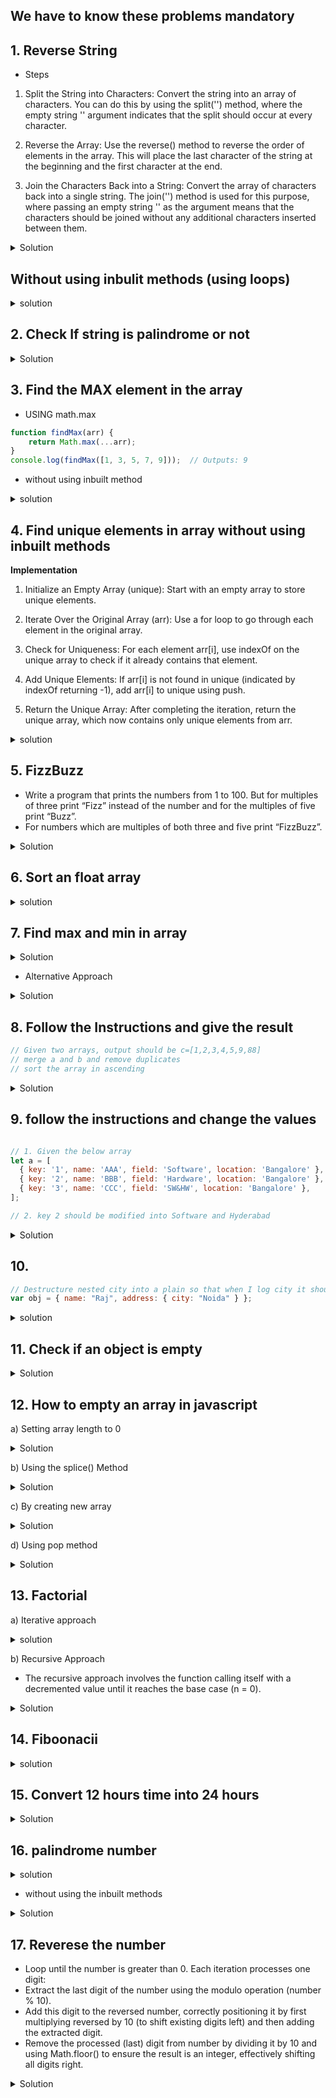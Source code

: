## We have to know these problems mandatory


## 1. Reverse String

- Steps

1) Split the String into Characters: Convert the string into an array of characters. You can do this by using the split('') method, where the empty string '' argument indicates that the split should occur at every character.

2) Reverse the Array: Use the reverse() method to reverse the order of elements in the array. This will place the last character of the string at the beginning and the first character at the end.

3) Join the Characters Back into a String: Convert the array of characters back into a single string. The join('') method is used for this purpose, where passing an empty string '' as the argument means that the characters should be joined without any additional characters inserted between them.


<details>
  <summary>
    Solution
  </summary>
  
```js
  function reverseString(str) {
  // const str = "das";
  return str.split("").reverse().join("");
}

console.log(reverseString("hello")); //olleh
```
</details>

## Without using inbulit methods (using loops)


<details>
  <summary>solution</summary>

  ```js
function reverseString(str) {
  let reversed = ""; // Step 1
  for (let i = str.length - 1; i >= 0; i--) {
    // Step 2
    reversed += str[i]; // Step 3
  }
  return reversed;
}

console.log(reverseString("hello from india")); //aidni morf olleh
```
</details>


## 2. Check If string is palindrome or not

<details>
  <summary>Solution</summary>

  ```js

function isPalin(str) {
  const reveredStr = str.split("").reverse().join("");

  return reveredStr === str;
}

console.log(isPalin("madam")); //true
console.log(isPalin("hello")); //false
```
</details>


## 3. Find the MAX element in the array

- USING math.max

```js
function findMax(arr) {
    return Math.max(...arr);
}
console.log(findMax([1, 3, 5, 7, 9]));  // Outputs: 9

```

- without using inbuilt method

<details>
  <summary>
    solution
  </summary>

  
  ```js
    function findMax(arr) {
    let max = arr[0];
    for (let i = 1; i < arr.length; i++) {
        if (arr[i] > max) {
            max = arr[i];
        }
    }
    return max;
}

console.log(findMax([1, 3, 5, 7, 9])); // Outputs: 9
```
</details>

## 4. Find unique elements in array without using inbuilt methods

**Implementation**

1) Initialize an Empty Array (unique): Start with an empty array to store unique elements.

2) Iterate Over the Original Array (arr): Use a for loop to go through each element in the original array.

3) Check for Uniqueness: For each element arr[i], use indexOf on the unique array to check if it already contains that element.

4) Add Unique Elements: If arr[i] is not found in unique (indicated by indexOf returning -1), add arr[i] to unique using push.

5) Return the Unique Array: After completing the iteration, return the unique array, which now contains only unique elements from arr.

<details>
  <summary>
    solution
  </summary>

  
  ```js
  
function uniqueElements(arr) {
  let unique = [];
  for (let i = 0; i < arr.length; i++) {
    if (unique.indexOf(arr[i]) === -1) {
      unique.push(arr[i]);
    }
  }
  return unique;
}
console.log(uniqueElements([1, 2, 3, 4, 1, 2])); //[1, 2, 3, 4]
```
</details>


## 5. FizzBuzz

- Write a program that prints the numbers from 1 to 100. But for multiples of three print “Fizz” instead of the number and for the multiples of five print “Buzz”.
- For numbers which are multiples of both three and five print “FizzBuzz”.

<details>
<summary>Solution</summary>

```js
for (let i = 1; i <= 100; i++) {
  let output =
    i % 3 === 0 && i % 5 === 0
      ? "FizzBuzz"
      : i % 3 === 0
      ? "Fizz"
      : i % 5 === 0
      ? "Buzz"
      : i;
  console.log(output);
}
```
</details>



## 6. Sort an float array

<details>
  <summary>solution</summary>

```js
function sortFloatArray(arr) {
  return arr.sort((a, b) => a - b);
}

// Example usage:
const floatArray = [3.01, 2.99, 5.55, 4.04, 1.22];
const sortedArray = sortFloatArray(floatArray);
console.log(sortedArray); // [1.22, 2.99, 3.01, 4.04, 5.55]

```
</details>


## 7. Find max and min in array


<details>
  <summary>Solution</summary>

```js
// Define the array of numbers
const arrayItems = [10, 20, 11, 35, 12, 40, 13, 65, 14, 78, 16];

// Find the maximum value in the array
const max = Math.max(arrayItems);
console.log(max); // Output: 78

// Find the minimum value in the array
const min = Math.min(...arrayItems);
console.log(min); // Output: 10
```
</details>

- Alternative Approach

<details>
  <summary>Solution</summary>

```js
function findMaxMin (arr){

  let max = arr[0];
  let min = arr [0];

  for (let i = 0; i < arr.length; i++) {
    if(arr[i]>max){
      max = arr[i]
    } 

    if(arr[i]<min){
      min = arr[i];
    }
    
  }
  return {max,min}


}

console.log(findMaxMin([3,5,623,2,1,232,43,]));
```
</details>


## 8. Follow the Instructions and give the result

```js
// Given two arrays, output should be c=[1,2,3,4,5,9,88]
// merge a and b and remove duplicates
// sort the array in ascending
```

<details>
  <summary>Solution</summary>

```js
const arr1 = [1, 2, 3, 4, 5];
const arr2 = [1, 2, 3, 4, 5, 88, 9, 3];

const mergedArr = [...new Set([...arr1, ...arr2])];

const overallResult = mergedArr.sort((x, y) => x - y);

console.log(overallResult);
```
</details>


## 9. follow the instructions and change the values

```js

// 1. Given the below array
let a = [
  { key: '1', name: 'AAA', field: 'Software', location: 'Bangalore' },
  { key: '2', name: 'BBB', field: 'Hardware', location: 'Bangalore' },
  { key: '3', name: 'CCC', field: 'SW&HW', location: 'Bangalore' },
];

// 2. key 2 should be modified into Software and Hyderabad

```

<details>
  <summary>Solution</summary>

```js
// Use map to iterate and modify the array
let modifiedArray = a.map((item) => {
  if (item.key === "2") {
    // If key is '2', return a modified object
    return {
      ...item, // Spread operator to copy properties from the original object
      field: "Software", // Update the field
      location: "Delhi", // Update the location
    };
  }
  // For other items, return them unchanged
  return item;
});

console.log(modifiedArray);
```
</details>

## 10. 

```js
// Destructure nested city into a plain so that when I log city it should be logging Noida
var obj = { name: "Raj", address: { city: "Noida" } };
```

<details>
  <summary>
    solution
  </summary>

```js
const {
  name,
  address: { city },
} = obj;
console.log(city);
```
</details>


## 11. Check if an object is empty

<details>
  <summary>Solution</summary>

```js
Using Object.keys()//

function isEmpty(obj) {
  return Object.keys(obj).length === 0;
}

console.log(isEmpty({})); // true
console.log(isEmpty({a: 1})); // false
```


- Using Object.getOwnPropertyNames()

```js
function isEmpty(obj) {
  return Object.getOwnPropertyNames(obj).length === 0;
}

console.log(isEmpty({})); // true
console.log(isEmpty({a: 1})); // false

```
</details>


## 12. How to empty an array in javascript

a) Setting array length to 0

<details>
  <summary>Solution</summary>
  
```js
let arr = [1, 2, 3, 4, 5];
arr.length = 0;
console.log(arr); // []
```
</details>

b) Using the splice() Method

<details><summary>Solution</summary>


```js
let arr = [1, 2, 3, 4, 5];
arr.splice(0, arr.length);
console.log(arr); // []
```
</details>

c) By creating new array

<details>
  <summary>Solution</summary>
```js
let arr = [1, 2, 3, 4, 5];
arr = [];
console.log(arr); // []
```
</details>


d) Using pop method

<details>
  <summary>Solution</summary>

```js
let arr = [1, 2, 3, 4, 5];
while (arr.length > 0) {
  arr.pop();
}
console.log(arr); // []

```
</details>


## 13. Factorial

a) Iterative approach

<details>
  <summary>solution</summary>

```js
function factorialFunc(n) {
  let result = 1;
  for (let i = 2; i < n; i++) {
    result *= i;
  }
  return result;
}

console.log(factorialFunc(5));
```
</details>

b) Recursive Approach

- The recursive approach involves the function calling itself with a decremented value until it reaches the base case (n = 0).

<details>
  <summary>Solution</summary>

```js
function factorial(n) {
  if (n === 0) {
    return 1;
  }
  return n * factorial(n - 1);
}

console.log(factorial(5)); // 120

```
</details>

## 14. Fiboonacii

<details>
  <summary>
    solution
  </summary>

```js
function fibonacciSeries(n) {
  if (n <= 0) return [];
  if (n === 1) return [0];
  if (n === 2) return [0, 1];

  let series = [0, 1]; // Starting point for the Fibonacci series

  for (let i = 2; i < n; i++) {
    series[i] = series[i - 1] + series[i - 2];
  }

  return series;
}

console.log(fibonacciSeries(1)); // Outputs: [0]
console.log(fibonacciSeries(10)); // [0, 1,  1,  2,  3, 5, 8, 13, 21, 34 ]
```
</details>



## 15. Convert 12 hours time into 24 hours

<details>
  <summary>Solution</summary>

  ```js
function convertTo24HourFormat(time12h) {
  const [time, modifier] = time12h.split(" ");

  let [hours, minutes] = time.split(":");

  if (hours === "12") {
    hours = "00";
  }

  if (modifier === "PM") {
    hours = parseInt(hours, 10) + 12;
  }

  return `${hours}:${minutes}`
}

// Example usage:
console.log(convertTo24HourFormat("12:00 PM")); // "12:00"
console.log(convertTo24HourFormat("2:00 PM")); // "00:00"
console.log(convertTo24HourFormat("1:00 PM")); // "13:00"
console.log(convertTo24HourFormat("1:00 AM")); // "01:00"
```
</details>

## 16. palindrome number

<details>
  <summary>solution</summary>

```js
function isPalindrome(number) {
    // Convert the number to a string
    const numStr = number.toString();
    
    // Reverse the string
    const reverseStr = numStr.split('').reverse().join('');
    
    // Compare the original string with the reversed string
    return numStr === reverseStr;
}

// Example usage
console.log(isPalindrome(12321)); // true
console.log(isPalindrome(123456)); // false

```
</details>

- without using the inbuilt methods

<details>
  <summary>Solution</summary>

```js
function isPalindromeNumber(number) {
  // Early return for negative numbers as they cannot be palindromes
  if (number < 0) return false;

  let originalNumber = number; // Keep the original number for comparison
  let reversed = 0;

  // Process to reverse the number, similar to the reverseNumber function
  while (number > 0) {
    let lastDigit = number % 10;
    reversed = reversed * 10 + lastDigit;
    number = Math.floor(number / 10);
  }

  // Compare the original number with the reversed number
  return originalNumber === reversed;
}

// Example usage
console.log(isPalindromeNumber(12321)); // true, because it reads the same backward as forward
console.log(isPalindromeNumber(-12321)); // false, negative numbers are not considered palindromes
console.log(isPalindromeNumber(12345)); // false, because it does not read the same backward as forward
```
</details>


## 17. Reverese the number

- Loop until the number is greater than 0. Each iteration processes one digit:
- Extract the last digit of the number using the modulo operation (number % 10).
- Add this digit to the reversed number, correctly positioning it by first multiplying reversed by 10 (to shift existing digits left) and then adding the extracted digit.
- Remove the processed (last) digit from number by dividing it by 10 and using Math.floor() to ensure the result is an integer, effectively shifting all digits right.


<details>
  <summary>Solution</summary>

```js
function reverseNumber(number) {
    let isNegative = number < 0; // Check if the number is negative
    number = Math.abs(number); // Convert to absolute value

    let reversed = 0;
    while (number > 0) {
        let lastDigit = number % 10;
        reversed = (reversed * 10) + lastDigit;
        number = Math.floor(number / 10); // Remove the last digit
    }

    if (isNegative) {
        reversed = -reversed; // Reapply the negative sign if needed
    }

    return reversed;
}

console.log(reverseNumber(-123)); // Output: -321
```
</details>
